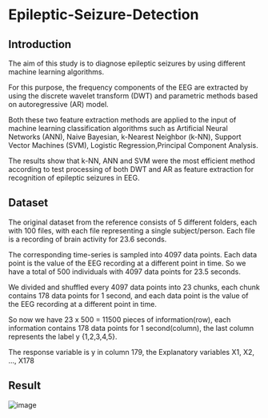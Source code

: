 # Epileptic-Seizure-Detection
## Introduction

The aim of this study is to diagnose epileptic seizures by using different machine learning algorithms. 

For this purpose, the frequency components of the EEG are extracted by using the discrete wavelet transform (DWT) and parametric methods based on autoregressive (AR) model. 

Both these two feature extraction methods are applied to the input of machine learning classification algorithms such as Artificial Neural Networks (ANN), Naive Bayesian, k-Nearest Neighbor (k-NN), Support Vector Machines (SVM), Logistic Regression,Principal Component Analysis.

The results show that k-NN, ANN and SVM were the most efficient method according to test processing of both DWT and AR as feature extraction for recognition of epileptic seizures in EEG.

## Dataset

The original dataset from the reference consists of 5 different folders, each with 100 files, with each file representing a single subject/person. Each file is a recording of brain activity for 23.6 seconds.

The corresponding time-series is sampled into 4097 data points. Each data point is the value of the EEG recording at a different point in time. So we have a total of 500 individuals with 4097 data points for 23.5 seconds.

We divided and shuffled every 4097 data points into 23 chunks, each chunk contains 178 data points for 1 second, and each data point is the value of the EEG recording at a different point in time.

So now we have 23 x 500 = 11500 pieces of information(row), each information contains 178 data points for 1 second(column), the last column represents the label y {1,2,3,4,5}.

The response variable is y in column 179, the Explanatory variables X1, X2, ..., X178


## Result
![image](https://user-images.githubusercontent.com/60151306/184814844-48f4b308-b8f7-42e9-88df-54a971b2bbe5.png)
